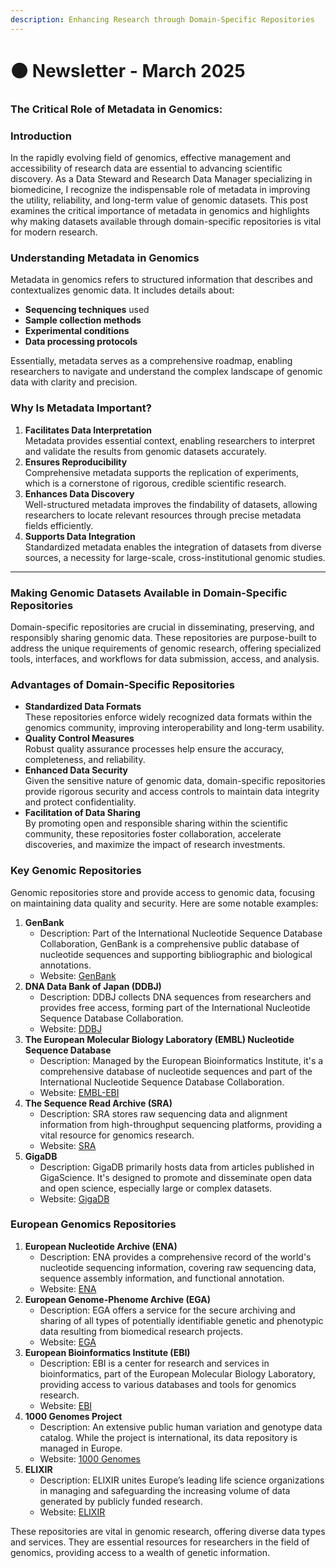 ```yaml
---
description: Enhancing Research through Domain-Specific Repositories
---
```


# 🟠 Newsletter - March 2025

### The Critical Role of Metadata in Genomics:&#x20;

### Introduction

In the rapidly evolving field of genomics, effective management and accessibility of research data are essential to advancing scientific discovery. As a Data Steward and Research Data Manager specializing in biomedicine, I recognize the indispensable role of metadata in improving the utility, reliability, and long-term value of genomic datasets. This post examines the critical importance of metadata in genomics and highlights why making datasets available through domain-specific repositories is vital for modern research.

### Understanding Metadata in Genomics

Metadata in genomics refers to structured information that describes and contextualizes genomic data. It includes details about:

* **Sequencing techniques** used
* **Sample collection methods**
* **Experimental conditions**
* **Data processing protocols**

Essentially, metadata serves as a comprehensive roadmap, enabling researchers to navigate and understand the complex landscape of genomic data with clarity and precision.

### Why Is Metadata Important?

1. **Facilitates Data Interpretation**\
   Metadata provides essential context, enabling researchers to interpret and validate the results from genomic datasets accurately.
2. **Ensures Reproducibility**\
   Comprehensive metadata supports the replication of experiments, which is a cornerstone of rigorous, credible scientific research.
3. **Enhances Data Discovery**\
   Well-structured metadata improves the findability of datasets, allowing researchers to locate relevant resources through precise metadata fields efficiently.
4. **Supports Data Integration**\
   Standardized metadata enables the integration of datasets from diverse sources, a necessity for large-scale, cross-institutional genomic studies.

***

### Making Genomic Datasets Available in Domain-Specific Repositories

Domain-specific repositories are crucial in disseminating, preserving, and responsibly sharing genomic data. These repositories are purpose-built to address the unique requirements of genomic research, offering specialized tools, interfaces, and workflows for data submission, access, and analysis.

### Advantages of Domain-Specific Repositories

* **Standardized Data Formats**\
  These repositories enforce widely recognized data formats within the genomics community, improving interoperability and long-term usability.
* **Quality Control Measures**\
  Robust quality assurance processes help ensure the accuracy, completeness, and reliability.
* **Enhanced Data Security**\
  Given the sensitive nature of genomic data, domain-specific repositories provide rigorous security and access controls to maintain data integrity and protect confidentiality.
* **Facilitation of Data Sharing**\
  By promoting open and responsible sharing within the scientific community, these repositories foster collaboration, accelerate discoveries, and maximize the impact of research investments.

### Key Genomic Repositories

Genomic repositories store and provide access to genomic data, focusing on maintaining data quality and security. Here are some notable examples:

1. **GenBank**
   * Description: Part of the International Nucleotide Sequence Database Collaboration, GenBank is a comprehensive public database of nucleotide sequences and supporting bibliographic and biological annotations.
   * Website: [GenBank](https://www.ncbi.nlm.nih.gov/genbank/)
2. **DNA Data Bank of Japan (DDBJ)**
   * Description: DDBJ collects DNA sequences from researchers and provides free access, forming part of the International Nucleotide Sequence Database Collaboration.
   * Website: [DDBJ](https://www.ddbj.nig.ac.jp/)
3. **The European Molecular Biology Laboratory (EMBL) Nucleotide Sequence Database**
   * Description: Managed by the European Bioinformatics Institute, it's a comprehensive database of nucleotide sequences and part of the International Nucleotide Sequence Database Collaboration.
   * Website: [EMBL-EBI](https://www.ebi.ac.uk/)
4. **The Sequence Read Archive (SRA)**
   * Description: SRA stores raw sequencing data and alignment information from high-throughput sequencing platforms, providing a vital resource for genomics research.
   * Website: [SRA](https://www.ncbi.nlm.nih.gov/sra)
5. **GigaDB**
   * Description: GigaDB primarily hosts data from articles published in GigaScience. It's designed to promote and disseminate open data and open science, especially large or complex datasets.
   * Website: [GigaDB](http://gigadb.org/)

### European Genomics Repositories

1. **European Nucleotide Archive (ENA)**
   * Description: ENA provides a comprehensive record of the world's nucleotide sequencing information, covering raw sequencing data, sequence assembly information, and functional annotation.
   * Website: [ENA](https://www.ebi.ac.uk/ena)
2. **European Genome-Phenome Archive (EGA)**
   * Description: EGA offers a service for the secure archiving and sharing of all types of potentially identifiable genetic and phenotypic data resulting from biomedical research projects.
   * Website: [EGA](https://ega-archive.org/)
3. **European Bioinformatics Institute (EBI)**
   * Description: EBI is a center for research and services in bioinformatics, part of the European Molecular Biology Laboratory, providing access to various databases and tools for genomics research.
   * Website: [EBI](https://www.ebi.ac.uk/)
4. **1000 Genomes Project**
   * Description: An extensive public human variation and genotype data catalog. While the project is international, its data repository is managed in Europe.
   * Website: [1000 Genomes](http://www.internationalgenome.org/)
5. **ELIXIR**
   * Description: ELIXIR unites Europe’s leading life science organizations in managing and safeguarding the increasing volume of data generated by publicly funded research.
   * Website: [ELIXIR](https://elixir-europe.org/)

These repositories are vital in genomic research, offering diverse data types and services. They are essential resources for researchers in the field of genomics, providing access to a wealth of genetic information.
